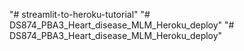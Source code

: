 "# streamlit-to-heroku-tutorial" 
"# DS874_PBA3_Heart_disease_MLM_Heroku_deploy" 
"# DS874_PBA3_Heart_disease_MLM_Heroku_deploy" 
